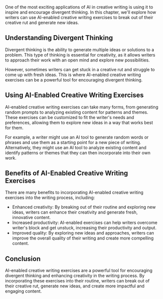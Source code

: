 
One of the most exciting applications of AI in creative writing is using it to inspire and encourage divergent thinking. In this chapter, we'll explore how writers can use AI-enabled creative writing exercises to break out of their creative rut and generate new ideas.

Understanding Divergent Thinking
--------------------------------

Divergent thinking is the ability to generate multiple ideas or solutions to a problem. This type of thinking is essential for creativity, as it allows writers to approach their work with an open mind and explore new possibilities.

However, sometimes writers can get stuck in a creative rut and struggle to come up with fresh ideas. This is where AI-enabled creative writing exercises can be a powerful tool for encouraging divergent thinking.

Using AI-Enabled Creative Writing Exercises
-------------------------------------------

AI-enabled creative writing exercises can take many forms, from generating random prompts to analyzing existing content for patterns and themes. These exercises can be customized to fit the writer's needs and preferences, allowing them to explore new ideas in a way that works best for them.

For example, a writer might use an AI tool to generate random words or phrases and use them as a starting point for a new piece of writing. Alternatively, they might use an AI tool to analyze existing content and identify patterns or themes that they can then incorporate into their own work.

Benefits of AI-Enabled Creative Writing Exercises
-------------------------------------------------

There are many benefits to incorporating AI-enabled creative writing exercises into the writing process, including:

* Enhanced creativity: By breaking out of their routine and exploring new ideas, writers can enhance their creativity and generate fresh, innovative content.
* Increased productivity: AI-enabled exercises can help writers overcome writer's block and get unstuck, increasing their productivity and output.
* Improved quality: By exploring new ideas and approaches, writers can improve the overall quality of their writing and create more compelling content.

Conclusion
----------

AI-enabled creative writing exercises are a powerful tool for encouraging divergent thinking and enhancing creativity in the writing process. By incorporating these exercises into their routine, writers can break out of their creative rut, generate new ideas, and create more impactful and engaging content.
